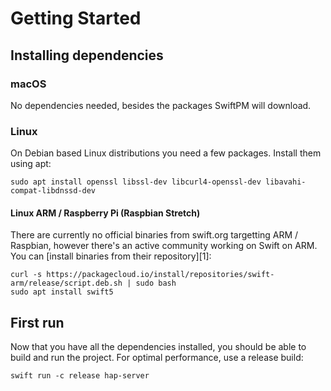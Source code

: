 Getting Started
===============

## Installing dependencies

### macOS
No dependencies needed, besides the packages SwiftPM will download.

### Linux
On Debian based Linux distributions you need a few packages. Install them using apt:
```
sudo apt install openssl libssl-dev libcurl4-openssl-dev libavahi-compat-libdnssd-dev
```

#### Linux ARM / Raspberry Pi (Raspbian Stretch)
There are currently no official binaries from swift.org targetting ARM / Raspbian, however there's an active community working on Swift on ARM. You can [install binaries from their repository][1]:

```
curl -s https://packagecloud.io/install/repositories/swift-arm/release/script.deb.sh | sudo bash
sudo apt install swift5
```

## First run
Now that you have all the dependencies installed, you should be able to build and run the project. For optimal performance, use a release build:
```
swift run -c release hap-server
```

